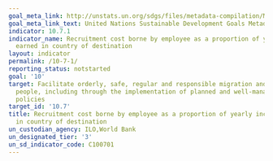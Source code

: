 ```yaml
---
goal_meta_link: http://unstats.un.org/sdgs/files/metadata-compilation/Metadata-Goal-10.pdf
goal_meta_link_text: United Nations Sustainable Development Goals Metadata (pdf 564kB)
indicator: 10.7.1
indicator_name: Recruitment cost borne by employee as a proportion of yearly income
  earned in country of destination
layout: indicator
permalink: /10-7-1/
reporting_status: notstarted
goal: '10'
target: Facilitate orderly, safe, regular and responsible migration and mobility of
  people, including through the implementation of planned and well-managed migration
  policies
target_id: '10.7'
title: Recruitment cost borne by employee as a proportion of yearly income earned
  in country of destination
un_custodian_agency: ILO,World Bank
un_designated_tier: '3'
un_sd_indicator_code: C100701
---
```

